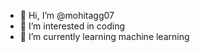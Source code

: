 - 👋 Hi, I’m @mohitagg07
- 👀 I’m interested in coding
- 🌱 I’m currently learning machine learning
  

<!---
mohitagg07/mohitagg07 is a ✨ special ✨ repository because its `README.md` (this file) appears on your GitHub profile.
You can click the Preview link to take a look at your changes.
--->

